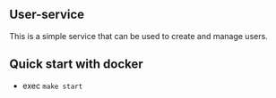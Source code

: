 ## User-service

This is a simple service that can be used to create and manage users.

## Quick start with docker
* exec `make start`

